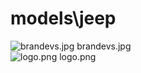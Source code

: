 <h1>models\jeep</h1>
<div class="container text-center">
<div class="row">
<div class="col col-lg-2 col-6">
<img src="https://media.evkx.net/multimedia/models/jeep/brandevs_xst.jpg" class="img-thumbnail" alt="brandevs.jpg">
brandevs.jpg
</div>
<div class="col col-lg-2 col-6">
<img src="https://media.evkx.net/multimedia/models/jeep/logo_xst.png" class="img-thumbnail" alt="logo.png">
logo.png
</div>
</div>
</div>
